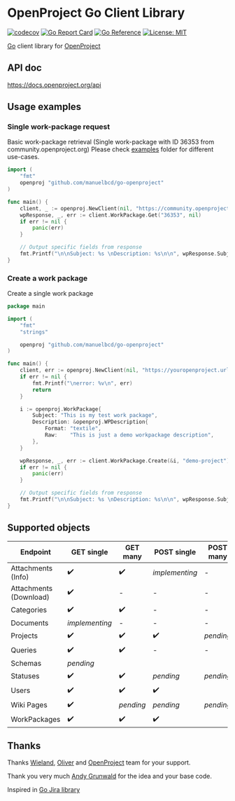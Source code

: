 # OpenProject Go Client Library
[![codecov](https://codecov.io/gh/manuelbcd/go-openproject/branch/master/graph/badge.svg?token=C945C180MG)](https://codecov.io/gh/manuelbcd/go-openproject)
[![Go Report Card](https://goreportcard.com/badge/github.com/manuelbcd/go-openproject)](https://goreportcard.com/report/github.com/manuelbcd/go-openproject)
[![Go Reference](https://pkg.go.dev/badge/github.com/manuelbcd/go-openproject.svg)](https://pkg.go.dev/github.com/manuelbcd/go-openproject)
[![License: MIT](https://img.shields.io/badge/License-MIT-yellow.svg)](https://opensource.org/licenses/MIT)

[Go](https://golang.org/) client library for [OpenProject](https://www.openproject.org)

## API doc
https://docs.openproject.org/api

## Usage examples

### Single work-package request
Basic work-package retrieval (Single work-package with ID 36353 from community.openproject.org)
Please check [examples](https://github.com/manuelbcd/go-openproject/tree/master/examples) folder for different use-cases.

```go
import (
	"fmt"
	openproj "github.com/manuelbcd/go-openproject"
)

func main() {
	client, _ := openproj.NewClient(nil, "https://community.openproject.org/")
	wpResponse, _, err := client.WorkPackage.Get("36353", nil)
	if err != nil {
		panic(err)
	}

	// Output specific fields from response
	fmt.Printf("\n\nSubject: %s \nDescription: %s\n\n", wpResponse.Subject, wpResponse.Description.Raw)
}
```
### Create a work package
Create a single work package

```go
package main

import (
	"fmt"
	"strings"

	openproj "github.com/manuelbcd/go-openproject"
)

func main() {
	client, err := openproj.NewClient(nil, "https://youropenproject.url")
	if err != nil {
		fmt.Printf("\nerror: %v\n", err)
		return
	}

	i := openproj.WorkPackage{
		Subject: "This is my test work package",
		Description: &openproj.WPDescription{
			Format: "textile",
			Raw:    "This is just a demo workpackage description",
		},
	}

	wpResponse, _, err := client.WorkPackage.Create(&i, "demo-project")
	if err != nil {
		panic(err)
	}

	// Output specific fields from response
	fmt.Printf("\n\nSubject: %s \nDescription: %s\n\n", wpResponse.Subject, wpResponse.Description.Raw)
}
```
## Supported objects
| Endpoint | GET single | GET many | POST single | POST many | DELETE single | DELETE many |
| ------------- | ------------- | ------------- | ------------- | ------------- | ------------- | ------------- |
| Attachments (Info) | :heavy_check_mark: | :heavy_check_mark: | *implementing* | - | *pending* | - |
| Attachments (Download) | :heavy_check_mark: | - | - | - | - | - |
| Categories | :heavy_check_mark: | :heavy_check_mark: | - | - | - | - |
| Documents | *implementing* | - | - | - | - | - |
| Projects  | :heavy_check_mark: | :heavy_check_mark: | :heavy_check_mark: | *pending* | *pending* | *pending* | *pending* |
| Queries | :heavy_check_mark: | :heavy_check_mark: | - | - | :heavy_check_mark: | - |
| Schemas | *pending* |
| Statuses | :heavy_check_mark: | :heavy_check_mark: | *pending* | *pending* | *pending* | *pending* |
| Users | :heavy_check_mark: | :heavy_check_mark: | :heavy_check_mark: | | :heavy_check_mark: | *pending* |
| Wiki Pages | :heavy_check_mark: | *pending* | *pending* | *pending* | *pending* | *pending* |
| WorkPackages | :heavy_check_mark: | :heavy_check_mark: | :heavy_check_mark: | | :heavy_check_mark: | |

## Thanks
Thanks [Wieland](https://github.com/wielinde), [Oliver](https://github.com/oliverguenther) and [OpenProject](https://github.com/opf/openproject) team for your support.

Thank you very much [Andy Grunwald](https://github.com/andygrunwald) for the idea and your base code.

Inspired in [Go Jira library](https://github.com/andygrunwald/go-jira) 

